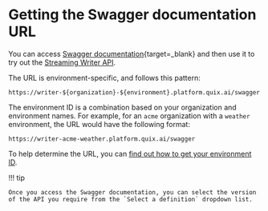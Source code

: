 # Getting the Swagger documentation URL

You can access [Swagger documentation](https://swagger.io/){target=_blank} and then use it to try out the [Streaming Writer API](./index.md). 

The URL is environment-specific, and follows this pattern:

    https://writer-${organization}-${environment}.platform.quix.ai/swagger

The environment ID is a combination based on your organization and environment names. For example, for an `acme` organization with a `weather` environment, the URL would have the following format:

    https://writer-acme-weather.platform.quix.ai/swagger

To help determine the URL, you can [find out how to get your environment ID](../../platform/how-to/get-environment-id.md).

!!! tip

    Once you access the Swagger documentation, you can select the version of the API you require from the `Select a definition` dropdown list.
